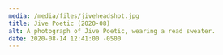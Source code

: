 ```yaml
---
media: /media/files/jiveheadshot.jpg
title: Jive Poetic (2020-08)
alt: A photograph of Jive Poetic, wearing a read sweater.
date: 2020-08-14 12:41:00 -0500
---
```

